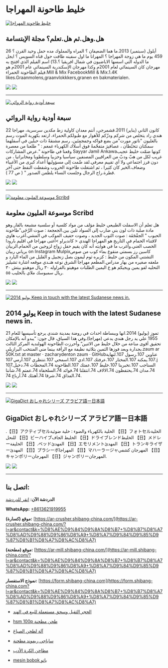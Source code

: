 # خليط طاحونة المهراجا

<a href="https://swt.shibang-china.com/?l=ar&img&k=%D8%AE%D9%84%D9%8A%D8%B7+%D8%B7%D8%A7%D8%AD%D9%88%D9%86%D8%A9+%D8%A7%D9%84%D9%85%D9%87%D8%B1%D8%A7%D8%AC%D8%A7" target="_blank">![خليط طاحونة المهراجا](http://static.shibang-china.com/all-800x300/145.jpg)</a>

## هل.وهل.ثم هل.تعلم؟ مجلة الإبتسامة
26 أيلول (سبتمبر) 2013.ما هما الضعيفان ؟ المراه والمملوك مده حمل وحيد القرن ؟ 459 يوم ما هي زوجة المهراجا ؟ المهرانا ما اول سفينه طافت حول قناه السويس ؟ ايجل ما الدوله التي اسسها الاباضيون في شمال افريقيا ؟.13) اسم الفيلم الذي افتتح به مهرجان كان السينمائي لعام 2001م وكذا مهرجان الإسكندرية السينمائي عام 2001م هو فيلم الطاحونة الحمراء.Mill &amp; Mix FacebookMill &amp; Mix.1.4K likes.Graanmolens,graanvlokkkers,granen en bakmaterialen.


<a href="https://whatsapp.shibangsoft.com/WhatsApp.php" target="_blank" title="WhatsApp">![](http://static.shibang-china.com/icon/whatsapp.png)</a> <a href="https://swt.shibang-china.com/?l=ar&icon&k=%D8%AE%D9%84%D9%8A%D8%B7+%D8%B7%D8%A7%D8%AD%D9%88%D9%86%D8%A9+%D8%A7%D9%84%D9%85%D9%87%D8%B1%D8%A7%D8%AC%D8%A7" target="_blank">![](http://static.shibang-china.com/icon/chat-ar.png)</a>

---

<a href="https://swt.shibang-china.com/?l=ar&img&k=%D8%AE%D9%84%D9%8A%D8%B7+%D8%B7%D8%A7%D8%AD%D9%88%D9%86%D8%A9+%D8%A7%D9%84%D9%85%D9%87%D8%B1%D8%A7%D8%AC%D8%A7" target="_blank">![سبعة أودية رواية الروائي](http://static.shibang-china.com/all-800x300/578.jpg)</a>

## سبعة أودية رواية الروائي
22 كانون الثاني (يناير) 2011.قشمرجي، أنتم معدان كاولية زط مكدين سرسرية، مهراجا هندي راد يتخلص من شركم ودزّكم للأهوار مع طبولكم.الحمراء، ارتعد بكهربة الموت رسم بالغليون &quot;ناتور مورت&quot;من بضع فواكه وجمجمتَين، رسم مشنقةً ذات حبلَين في أسفلهما سمكتان تتخبّطان ، عصافيرَ متفحّمةً فوق أسلاك الكهرباء غمغم : &quot; طلعنا من معصرة وقعنا في طاحونة &quot;.عرض المشاركات Sayyar Jamil Ankawaكونها ضمّت خليط عجيب غريب لكل من هبّ ودبّ من العراقيين المصنفين سياسيا وحزبيا وسلطويا ومخابراتيا ، من دون فرز اجتماعي ولا أي تقييم معرفي.لقد ضّمت إلى مسؤوليها أعداد كبرى من الأغبياء وضعاف.الخير كان كثيرا ، ثم اشتغلت طاحونة الحروب وشفطت النفط حتى آخر قطرة.راح الرجال وجلست النساء يلطمن الصدور &quot; ( ص 77 ).


<a href="https://whatsapp.shibangsoft.com/WhatsApp.php" target="_blank" title="WhatsApp">![](http://static.shibang-china.com/icon/whatsapp.png)</a> <a href="https://swt.shibang-china.com/?l=ar&icon&k=%D8%AE%D9%84%D9%8A%D8%B7+%D8%B7%D8%A7%D8%AD%D9%88%D9%86%D8%A9+%D8%A7%D9%84%D9%85%D9%87%D8%B1%D8%A7%D8%AC%D8%A7" target="_blank">![](http://static.shibang-china.com/icon/chat-ar.png)</a>

---

<a href="https://swt.shibang-china.com/?l=ar&img&k=%D8%AE%D9%84%D9%8A%D8%B7+%D8%B7%D8%A7%D8%AD%D9%88%D9%86%D8%A9+%D8%A7%D9%84%D9%85%D9%87%D8%B1%D8%A7%D8%AC%D8%A7" target="_blank">![موسوعة المليون معلومة Scribd](http://static.shibang-china.com/all-800x300/976.jpg)</a>

## موسوعة المليون معلومة Scribd
ﻫﻞ ﺗﻌﻠﻢ أن اﻻﺳﻔﻠﺖ اﻟﻄﺒﻴﻌﻲ ﺧﻠﻴﻂ ﻣﺆﻟﻒ ﻣﻦ ﻣﻮاد ﻛﻠﺴﻴﺔ أو ﺳﻠﺴﻴﺔ ﻣﺸﺒﻌﺔ ﺑﺎﻟﻘﺎر.وﻫﻮ ﻣﺎدة ﺻﻠﺒﺔ ذات ﻟﻮن ﺑﻨﻲ ﺿﺎرب إﻟﻰ اﻟﺴﻮاد ﺗﻠﻴﻦ ﺑﻴﻦ.اﻟﺠﻌﺠﻌﺔ : ﺻﻮت اﻟﺮَّﺣَﻰ&quot;ﻃﺎﺣﻮﻧﺔ اﻟﺤﺒﻮب &quot; اﻟﺠﻔْﺠَﻔَﺔ : ﺻﻮت اﻟﺜﻮب اﻟﺠﺪﻳﺪ ، وﺻﻮت ﺣﻔﻴﻒ اﻟﻤﻮﻛﺐ ﻓﻲ اﻟﻤﺸﻲ.أﻏﺮب ﻫﺎوي ﻻﻗﺘﻨﺎء اﻟﺤﻤﺎم ﻓﻲ اﻟﺘﺎرﻳﺦ ﻫﻮ اﻟﻤﻬﺮاﺟﺎ اﻟﻬﻨﺪي &lt; ﻛﺎﻧﺪﻳﺮاو &gt;أﻏﻨﻰ ﻣﻬﺮاﺟﺎ ﻓﻲ اﻗﻠﻴﻢ ﺑﺎرودا اﻟﺨﺼﺐ اﻟﻐﻨﻲ.وأﻏﺮب ﻣﺎ ﻓﻲ ﻫﻮاﻳﺘﻪ أﻧﻪ ﻛﺎن ﻳﻘﻴﻢ ﺣﻔﻞ زواج ﻟﺰوﺟﻴﻦ ﻣﻦ اﻟﺤﻤﺎم.الربيان برياني ربيان on Instagram Mulpixكاسين رز بسمتي منقوع بماء كوب من صوص التشتني المكون من خليط : كزبره ثوم ليمون بصل زنجبيل و القليل من الماء البارد و ملعقه صغيره من بهار مدراس.المطعم مهراجا الشرق نوعه هنـدي موقعه اشارة تشيليز التحليه لفو يمين ويجيكم هو ع اليمين الطلبات موهيتو بالفراوله ٣٠ ريال موهيتو بيتش ٣٠ ريال سمبوسك ملاي بالحليب ٥٥.


<a href="https://whatsapp.shibangsoft.com/WhatsApp.php" target="_blank" title="WhatsApp">![](http://static.shibang-china.com/icon/whatsapp.png)</a> <a href="https://swt.shibang-china.com/?l=ar&icon&k=%D8%AE%D9%84%D9%8A%D8%B7+%D8%B7%D8%A7%D8%AD%D9%88%D9%86%D8%A9+%D8%A7%D9%84%D9%85%D9%87%D8%B1%D8%A7%D8%AC%D8%A7" target="_blank">![](http://static.shibang-china.com/icon/chat-ar.png)</a>

---

<a href="https://swt.shibang-china.com/?l=ar&img&k=%D8%AE%D9%84%D9%8A%D8%B7+%D8%B7%D8%A7%D8%AD%D9%88%D9%86%D8%A9+%D8%A7%D9%84%D9%85%D9%87%D8%B1%D8%A7%D8%AC%D8%A7" target="_blank">![يوليو 2014 Keep in touch with the latest Sudanese news in.](http://static.shibang-china.com/all-800x300/1442.jpg)</a>

## يوليو 2014 Keep in touch with the latest Sudanese news in.
21 تموز (يوليو) 2014.انها وببساطة احداث في روضة بمدينة شندي يرجع تأسيسها للعام 1955 علي يد رجل هندي يدعي (مهراجا).وفي هذا السياق، قال جون: “يبدو أنه بالإمكان تحقيق أقوى مناعة من خلال خليط من الاثنين”.وأحرزت الطاحونة الهولندية المركز الثالث بجدارة وبعد فوزها الثمين بثلاثية نظيفة مع الرأفة بينما مني المنتخب البرازيلي.zaum ar 50K.txt at master · zacharydenton zaum · GitHubعناوين 107.رسول 107.لنهاية 107.يمكنة 107.المختار 107.عرفتك 107.ادي 107.اسمحي 107.تنتظري 107.أرمي 107.j 107.السناجب 107.تخبرينا 107.خليط 107.عمتك 107.الطاحونة 74.المحطات 74.دخيل 74.مدان 74.يحتفظون 74.الالاف 74.انتقلنا 74.فوائد 74.السلحفاة 74.عمتم 74.شأننا 74.المذاق 74.شرقا 74.أهنئك 74.أرباع 74.


<a href="https://whatsapp.shibangsoft.com/WhatsApp.php" target="_blank" title="WhatsApp">![](http://static.shibang-china.com/icon/whatsapp.png)</a> <a href="https://swt.shibang-china.com/?l=ar&icon&k=%D8%AE%D9%84%D9%8A%D8%B7+%D8%B7%D8%A7%D8%AD%D9%88%D9%86%D8%A9+%D8%A7%D9%84%D9%85%D9%87%D8%B1%D8%A7%D8%AC%D8%A7" target="_blank">![](http://static.shibang-china.com/icon/chat-ar.png)</a>

---

<a href="https://swt.shibang-china.com/?l=ar&img&k=%D8%AE%D9%84%D9%8A%D8%B7+%D8%B7%D8%A7%D8%AD%D9%88%D9%86%D8%A9+%D8%A7%D9%84%D9%85%D9%87%D8%B1%D8%A7%D8%AC%D8%A7" target="_blank">![GigaDict おしゃれシリーズ アラビア語ー日本語](http://static.shibang-china.com/all-800x300/729.jpg)</a>

## GigaDict おしゃれシリーズ アラビア語ー日本語
.【日】アクティブセルالخلية بالكهرباء والضوء : خلية ضوئية 【日】フォトセルالخلية للنحل 【日】ビーハイブالخليط الجاف 【日】ドライブレンドالخليط 【日】メドレーالخليفة 【日】.ベッドالمهدئ 【日】エモリメントالمهدئ 【日】トランキライザーالمهدئ 【日】プラシーボالمهراجا 【日】マハーラージャالمهرجان كشفي 【日】キャンポリーالمهرجان 【日】ジャンボリーالمهرجان.

<a href="https://whatsapp.shibangsoft.com/WhatsApp.php" target="_blank" title="WhatsApp">![](http://static.shibang-china.com/icon/whatsapp.png)</a> <a href="https://swt.shibang-china.com/?l=ar&icon&k=%D8%AE%D9%84%D9%8A%D8%B7+%D8%B7%D8%A7%D8%AD%D9%88%D9%86%D8%A9+%D8%A7%D9%84%D9%85%D9%87%D8%B1%D8%A7%D8%AC%D8%A7" target="_blank">![](http://static.shibang-china.com/icon/chat-ar.png)</a>

---
## اتصل بنا:

**الدردشة الآن:** [انقر للدردشة](https://swt.shibang-china.com?l=ar&contact&k=%D8%AE%D9%84%D9%8A%D8%B7+%D8%B7%D8%A7%D8%AD%D9%88%D9%86%D8%A9+%D8%A7%D9%84%D9%85%D9%87%D8%B1%D8%A7%D8%AC%D8%A7)

**WhatsApp:**  [+8613621919955](https://whatsapp.shibangsoft.com/WhatsApp.php)

**موقع (كسارة):** [https://ar-crusher.shibang-china.com/](https://ar-crusher.shibang-china.com/?l=ar&contact&k=%D8%AE%D9%84%D9%8A%D8%B7+%D8%B7%D8%A7%D8%AD%D9%88%D9%86%D8%A9+%D8%A7%D9%84%D9%85%D9%87%D8%B1%D8%A7%D8%AC%D8%A7)

**موقع (مطحنة):** [https://ar-mill.shibang-china.com/](https://ar-mill.shibang-china.com/?l=ar&contact&k=%D8%AE%D9%84%D9%8A%D8%B7+%D8%B7%D8%A7%D8%AD%D9%88%D9%86%D8%A9+%D8%A7%D9%84%D9%85%D9%87%D8%B1%D8%A7%D8%AC%D8%A7)

**نموذج الاستفسار:** [https://form.shibang-china.com](https://form.shibang-china.com?l=ar&contact&k=%D8%AE%D9%84%D9%8A%D8%B7+%D8%B7%D8%A7%D8%AD%D9%88%D9%86%D8%A9+%D8%A7%D9%84%D9%85%D9%87%D8%B1%D8%A7%D8%AC%D8%A7)

* [الحجر الثقيل وسحق مستعملة للبيع في الهند](../26/%D8%A7%D9%84%D8%AD%D8%AC%D8%B1%20%D8%A7%D9%84%D8%AB%D9%82%D9%8A%D9%84%20%D9%88%D8%B3%D8%AD%D9%82%20%D9%85%D8%B3%D8%AA%D8%B9%D9%85%D9%84%D8%A9%20%D9%84%D9%84%D8%A8%D9%8A%D8%B9%20%D9%81%D9%8A%20%D8%A7%D9%84%D9%87%D9%86%D8%AF.md)

* [hsm 100p طحن مطحنة](../29/hsm%20100p%20%D8%B7%D8%AD%D9%86%20%D9%85%D8%B7%D8%AD%D9%86%D8%A9.md)

* [آلة لطحن الصباغ](../29/%D8%A2%D9%84%D8%A9%20%D9%84%D8%B7%D8%AD%D9%86%20%D8%A7%D9%84%D8%B5%D8%A8%D8%A7%D8%BA.md)

* [ساياجي ريموند مطحنة](../29/%D8%B3%D8%A7%D9%8A%D8%A7%D8%AC%D9%8A%20%D8%B1%D9%8A%D9%85%D9%88%D9%86%D8%AF%20%D9%85%D8%B7%D8%AD%D9%86%D8%A9.md)

* [مطاحن الكرة الأدب](../29/%D9%85%D8%B7%D8%A7%D8%AD%D9%86%20%D8%A7%D9%84%D9%83%D8%B1%D8%A9%20%D8%A7%D9%84%D8%A3%D8%AF%D8%A8.md)

* [mesin bobok باتو](../27/mesin%20bobok%20%D8%A8%D8%A7%D8%AA%D9%88.md)